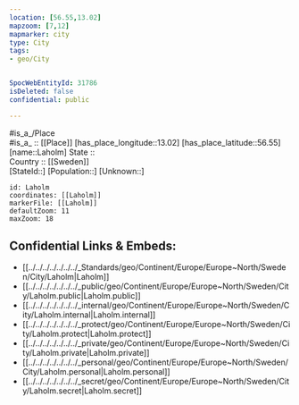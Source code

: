 ```yaml
---
location: [56.55,13.02] 
mapzoom: [7,12] 
mapmarker: city 
type: City
tags:
- geo/City


SpocWebEntityId: 31786
isDeleted: false
confidential: public

---
```

#is_a_/Place  
#is_a_ :: [[Place]] 
[has_place_longitude::13.02] 
[has_place_latitude::56.55] 
[name::Laholm] 
State ::  
Country :: [[Sweden]]  
[StateId::] 
[Population::] 
[Unknown::] 


```leaflet
id: Laholm
coordinates: [[Laholm]] 
markerFile: [[Laholm]] 
defaultZoom: 11 
maxZoom: 18
```


## Confidential Links & Embeds: 
- [[../../../../../../../_Standards/geo/Continent/Europe/Europe~North/Sweden/City/Laholm|Laholm]] 
- [[../../../../../../../_public/geo/Continent/Europe/Europe~North/Sweden/City/Laholm.public|Laholm.public]] 
- [[../../../../../../../_internal/geo/Continent/Europe/Europe~North/Sweden/City/Laholm.internal|Laholm.internal]] 
- [[../../../../../../../_protect/geo/Continent/Europe/Europe~North/Sweden/City/Laholm.protect|Laholm.protect]] 
- [[../../../../../../../_private/geo/Continent/Europe/Europe~North/Sweden/City/Laholm.private|Laholm.private]] 
- [[../../../../../../../_personal/geo/Continent/Europe/Europe~North/Sweden/City/Laholm.personal|Laholm.personal]] 
- [[../../../../../../../_secret/geo/Continent/Europe/Europe~North/Sweden/City/Laholm.secret|Laholm.secret]] 
